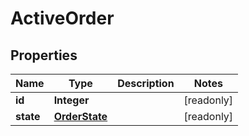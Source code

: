 

# ActiveOrder


## Properties

Name | Type | Description | Notes
------------ | ------------- | ------------- | -------------
**id** | **Integer** |  |  [readonly]
**state** | [**OrderState**](OrderState.md) |  |  [readonly]



